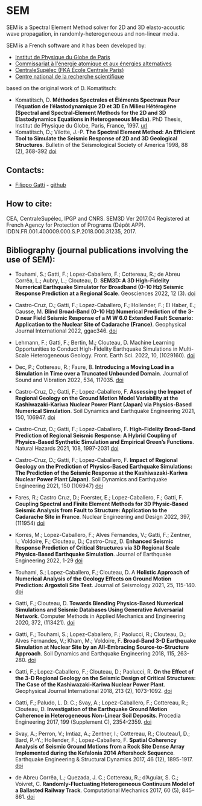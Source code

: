 # SEM

SEM is a Spectral Element Method solver for 2D and 3D elasto-acoustic wave propagation, in randomly-heterogeneous and non-linear media.

SEM is a French software and it has been developed by:
- [Institut de Physique du Globe de Paris](https://www.ipgp.fr)
- [Commissariat à l'énergie atomique et aux énergies alternatives](https://www.cea.fr/)
- [CentraleSupélec (FKA École Centrale Paris)](https://www.centralesupelec.fr/)
- [Centre national de la recherche scientifique](https://www.cnrs.fr)

based on the original work of D. Komatitsch:
- Komatitsch, D. __Méthodes Spectrales et Éléments Spectraux Pour l’équation de l’élastodynamique 2D et 3D En Milieu Hétérogène (Spectral and Spectral-Element Methods for the 2D and 3D Elastodynamics Equations in Heterogeneous Media)__. PhD Thesis, Institut de Physique du Globe, Paris, France, 1997. [url](https://theses.hal.science/tel-00007568)
- Komatitsch, D.; Vilotte, J.-P. __The Spectral Element Method: An Efficient Tool to Simulate the Seismic Response of 2D and 3D Geological Structures__. Bulletin of the Seismological Society of America 1998, 88 (2), 368-392 [doi](https://doi.org/10.1785/BSSA0880020368)


## Contacts: 
- [Filippo Gatti](mailto:filippo.gatti@centralesupelec.fr) - [github](https://github.com/FilLTP89)

## How to cite:
CEA, CentraleSupélec, IPGP and CNRS. SEM3D Ver 2017.04 Registered at French Agency for Protection of Programs (Dépôt APP). IDDN.FR.001.400009.000.S.P.2018.000.31235, 2017.


## Bibliography (journal publications involving the use of SEM):
- Touhami, S.; Gatti, F.; Lopez-Caballero, F.; Cottereau, R.; de Abreu Corrêa, L.; Aubry, L.; Clouteau, D. __SEM3D: A 3D High-Fidelity Numerical Earthquake Simulator for Broadband (0-10 Hz) Seismic Response Prediction at a Regional Scale__. Geosciences 2022, 12 (3). [doi](https://doi.org/10.3390/geosciences12030112)

- Castro-Cruz, D.; Gatti, F.; Lopez-Caballero, F.; Hollender, F.; El Haber, E.; Causse, M. __Blind Broad-Band (0-10 Hz) Numerical Prediction of the 3-D near Field Seismic Response of a M W 6.0 Extended Fault Scenario: Application to the Nuclear Site of Cadarache (France)__. Geophysical Journal International 2022, ggac346. [doi](https://doi.org/10.1093/gji/ggac346)

- Lehmann, F.; Gatti, F.; Bertin, M.; Clouteau, D. Machine Learning Opportunities to Conduct High-Fidelity Earthquake Simulations in Multi-Scale Heterogeneous Geology. Front. Earth Sci. 2022, 10, (1029160). [doi](https://doi.org/10.3389/feart.2022.1029160)

- Dec, P.; Cottereau, R.; Faure, B. __Introducing a Moving Load in a Simulation in Time over a Truncated Unbounded Domain__. Journal of Sound and Vibration 2022, 534, 117035. [doi](https://doi.org/10.1016/j.jsv.2022.117035)

- Castro-Cruz, D.; Gatti, F.; Lopez-Caballero, F. __Assessing the Impact of Regional Geology on the Ground Motion Model Variability at the Kashiwazaki-Kariwa Nuclear Power Plant (Japan) via Physics-Based Numerical Simulation__. Soil Dynamics and Earthquake Engineering 2021, 150, 106947. [doi](https://doi.org/10.1016/j.soildyn.2021.106947)

- Castro-Cruz, D.; Gatti, F.; Lopez-Caballero, F. __High-Fidelity Broad-Band Prediction of Regional Seismic Response: A Hybrid Coupling of Physics-Based Synthetic Simulation and Empirical Green’s Functions__. Natural Hazards 2021, 108, 1997-2031 [doi](https://doi.org/10.1007/s11069-021-04766-x)

- Castro-Cruz, D.; Gatti, F.; Lopez-Caballero, F. __Impact of Regional Geology on the Prediction of Physics-Based Earthquake Simulations: The Prediction of the Seismic Response at the Kashiwazaki-Kariwa Nuclear Power Plant (Japan)__. Soil Dynamics and Earthquake Engineering 2021, 150 (106947) [doi](https://doi.org/10.1016/j.soildyn.2021.106947)

- Fares, R.; Castro Cruz, D.; Foerster, E.; Lopez-Caballero, F.; Gatti, F. __Coupling Spectral and Finite Element Methods for 3D Physic-Based Seismic Analysis from Fault to Structure: Application to the Cadarache Site in France__. Nuclear Engineering and Design 2022, 397, (111954) [doi](https://doi.org/10.1016/j.nucengdes.2022.111954)

- Korres, M.; Lopez-Caballero, F.; Alves Fernandes, V.; Gatti, F.; Zentner, I.; Voldoire, F.; Clouteau, D.; Castro-Cruz, D. __Enhanced Seismic Response Prediction of Critical Structures via 3D Regional Scale Physics-Based Earthquake Simulation__. Journal of Earthquake Engineering 2022, 1-29 [doi](https://doi.org/10.1080/13632469.2021.2009061)

- Touhami, S.; Lopez-Caballero, F.; Clouteau, D. A __Holistic Approach of Numerical Analysis of the Geology Effects on Ground Motion Prediction: Argostoli Site Test__. Journal of Seismology 2021, 25, 115-140. [doi](https://doi.org/10.1007/s10950-020-09961-0)

- Gatti, F.; Clouteau, D. __Towards Blending Physics-Based Numerical Simulations and Seismic Databases Using Generative Adversarial Network__. Computer Methods in Applied Mechanics and Engineering 2020, 372, (113421). [doi](https://doi.org/10.1016/j.cma.2020.113421)

- Gatti, F.; Touhami, S.; Lopez-Caballero, F.; Paolucci, R.; Clouteau, D.; Alves Fernandes, V.; Kham, M.; Voldoire, F. __Broad-Band 3-D Earthquake Simulation at Nuclear Site by an All-Embracing Source-to-Structure Approach__. Soil Dynamics and Earthquake Engineering 2018, 115, 263-280. [doi](https://doi.org/10.1016/j.soildyn.2018.08.028)

- Gatti, F.; Lopez-Caballero, F.; Clouteau, D.; Paolucci, R. __On the Effect of the 3-D Regional Geology on the Seismic Design of Critical Structures: The Case of the Kashiwazaki-Kariwa Nuclear Power Plant__. Geophysical Journal International 2018, 213 (2), 1073-1092. [doi](https://doi.org/10.1093/gji/ggy027)

- Gatti, F.; Paludo, L. D. C.; Svay, A.; Lopez-Caballero, F.; Cottereau, R.; Clouteau, D. __Investigation of the Earthquake Ground Motion Coherence in Heterogeneous Non-Linear Soil Deposits__. Procedia Engineering 2017, 199 (Supplement C), 2354-2359. [doi]( https://doi.org/10.1016/j.proeng.2017.09.232)

- Svay, A.; Perron, V.; Imtiaz, A.; Zentner, I.; Cottereau, R.; Clouteau1, D.; Bard, P.-Y.; Hollender, F.; Lopez-Caballero, F. __Spatial Coherency Analysis of Seismic Ground Motions from a Rock Site Dense Array Implemented during the Kefalonia 2014 Aftershock Sequence__. Earthquake Engineering & Structural Dynamics 2017, 46 (12), 1895-1917. [doi](https://doi.org/10.1002/eqe.2881)

- de Abreu Corrêa, L.; Quezada, J. C.; Cottereau, R.; d’Aguiar, S. C.; Voivret, C. __Randomly-Fluctuating Heterogeneous Continuum Model of a Ballasted Railway Track__. Computational Mechanics 2017, 60 (5), 845–861. [doi](https://doi.org/10.1007/s00466-017-1446-8)
